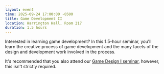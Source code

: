 ```yaml
---
layout: event
time: 2025-09-24 17:00:00 -0500
title: Game Development II
location: Harrington Hall, Room 217
duration: 1.5 hours
---
```

Interested in learning game development? In this 1.5-hour seminar, you'll learn the creative process of game development
and the many facets of the design and development work involved in the process.  

It's recommended that you also attend our [Game Design I seminar](/events/2025-09-17-game_development_i.html), however,
this isn't strictly required.